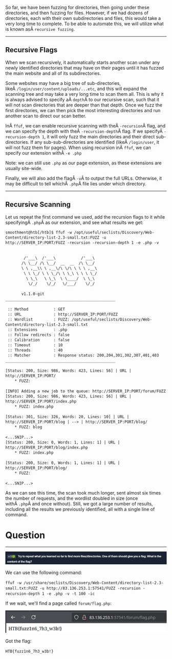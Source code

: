 ﻿---
sticker: lucide//code
---
So far, we have been fuzzing for directories, then going under these directories, and then fuzzing for files. However, if we had dozens of directories, each with their own subdirectories and files, this would take a very long time to complete. To be able to automate this, we will utilize what is known asÂ `recursive fuzzing`.

---

## Recursive Flags

When we scan recursively, it automatically starts another scan under any newly identified directories that may have on their pages until it has fuzzed the main website and all of its subdirectories.

Some websites may have a big tree of sub-directories, likeÂ `/login/user/content/uploads/...etc`, and this will expand the scanning tree and may take a very long time to scan them all. This is why it is always advised to specify aÂ `depth`Â to our recursive scan, such that it will not scan directories that are deeper than that depth. Once we fuzz the first directories, we can then pick the most interesting directories and run another scan to direct our scan better.

InÂ `ffuf`, we can enable recursive scanning with theÂ `-recursion`Â flag, and we can specify the depth with theÂ `-recursion-depth`Â flag. If we specifyÂ `-recursion-depth 1`, it will only fuzz the main directories and their direct sub-directories. If any sub-sub-directories are identified (likeÂ `/login/user`, it will not fuzz them for pages). When using recursion inÂ `ffuf`, we can specify our extension withÂ `-e .php`

Note: we can still use `.php` as our page extension, as these extensions are usually site-wide.

Finally, we will also add the flagÂ `-v`Â to output the full URLs. Otherwise, it may be difficult to tell whichÂ `.php`Â file lies under which directory.

---

## Recursive Scanning

Let us repeat the first command we used, add the recursion flags to it while specifyingÂ `.php`Â as our extension, and see what results we get:



```shell-session
smoothment@htb[/htb]$ ffuf -w /opt/useful/seclists/Discovery/Web-Content/directory-list-2.3-small.txt:FUZZ -u http://SERVER_IP:PORT/FUZZ -recursion -recursion-depth 1 -e .php -v


        /'___\  /'___\           /'___\       
       /\ \__/ /\ \__/  __  __  /\ \__/       
       \ \ ,__\\ \ ,__\/\ \/\ \ \ \ ,__\      
        \ \ \_/ \ \ \_/\ \ \_\ \ \ \ \_/      
         \ \_\   \ \_\  \ \____/  \ \_\       
          \/_/    \/_/   \/___/    \/_/       

       v1.1.0-git
________________________________________________

 :: Method           : GET
 :: URL              : http://SERVER_IP:PORT/FUZZ
 :: Wordlist         : FUZZ: /opt/useful/seclists/Discovery/Web-Content/directory-list-2.3-small.txt
 :: Extensions       : .php 
 :: Follow redirects : false
 :: Calibration      : false
 :: Timeout          : 10
 :: Threads          : 40
 :: Matcher          : Response status: 200,204,301,302,307,401,403
________________________________________________

[Status: 200, Size: 986, Words: 423, Lines: 56] | URL | http://SERVER_IP:PORT/
    * FUZZ: 

[INFO] Adding a new job to the queue: http://SERVER_IP:PORT/forum/FUZZ
[Status: 200, Size: 986, Words: 423, Lines: 56] | URL | http://SERVER_IP:PORT/index.php
    * FUZZ: index.php

[Status: 301, Size: 326, Words: 20, Lines: 10] | URL | http://SERVER_IP:PORT/blog | --> | http://SERVER_IP:PORT/blog/
    * FUZZ: blog

<...SNIP...>
[Status: 200, Size: 0, Words: 1, Lines: 1] | URL | http://SERVER_IP:PORT/blog/index.php
    * FUZZ: index.php

[Status: 200, Size: 0, Words: 1, Lines: 1] | URL | http://SERVER_IP:PORT/blog/
    * FUZZ: 

<...SNIP...>
```

As we can see this time, the scan took much longer, sent almost six times the number of requests, and the wordlist doubled in size (once withÂ `.php`Â and once without). Still, we got a large number of results, including all the results we previously identified, all with a single line of command.

# Question
---
![Pasted image 20250129144015.png](../../../../IMAGES/Pasted%20image%2020250129144015.png)

We can use the following command:

`ffuf -w /usr/share/seclists/Discovery/Web-Content/directory-list-2.3-small.txt:FUZZ -u http://83.136.253.1:57541/FUZZ -recursion -recursion-depth 1 -e .php -v -t 100 -ic`

If we wait, we'll find a page called `forum/flag.php`:

![Pasted image 20250129145846.png](../../../../IMAGES/Pasted%20image%2020250129145846.png)

Got the flag:

`HTB{fuzz1n6_7h3_w3b!}`

